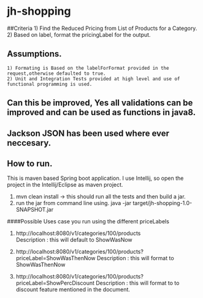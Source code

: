 # jh-shopping

##Criteria
    1) Find the Reduced Pricing from List of Products for a Category.
    2) Based on label, format the pricingLabel for the output.

## Assumptions.

    1) Formating is Based on the labelForFormat provided in the request,otherwise defaulted to true.
    2) Unit and Integration Tests provided at high level and use of functional programming is used.

## Can this be improved, Yes all validations can be improved and can be used as functions in java8.

## Jackson JSON has been used where ever neccesary.
     
## How to run.
This is maven based Spring boot application. I use Intellij, so open the project in the Intellij/Eclipse as maven
project.

1) mvn clean install -> this should run all the tests and then build a jar.
2) run the jar from command line using.
     java -jar target/jh-shopping-1.0-SNAPSHOT.jar


####Possible Uses case you run using the different priceLabels

1) http://localhost:8080/v1/categories/100/products  
   Description : this will default to ShowWasNow
   
2) http://localhost:8080/v1/categories/100/products?priceLabel=ShowWasThenNow 
   Description : this will  format to ShowWasThenNow

3) http://localhost:8080/v1/categories/100/products?priceLabel=ShowPercDiscount 
      Description : this will  format to to discount feature mentioned in the document.
